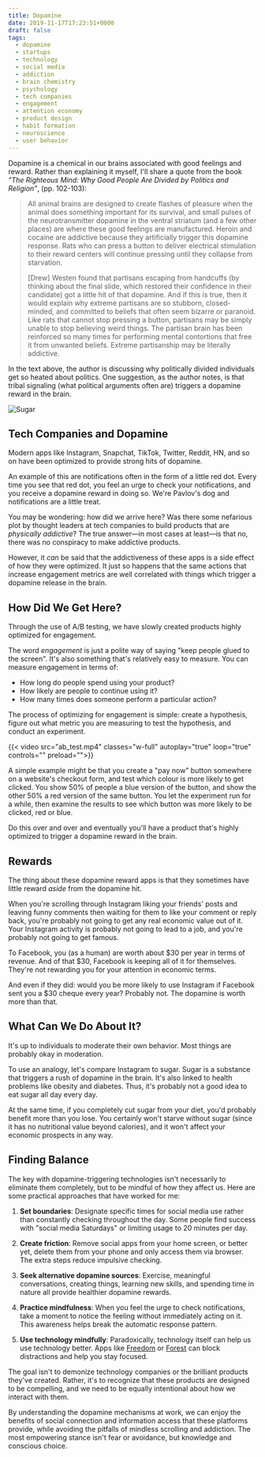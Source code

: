 ```yaml
---
title: Dopamine
date: 2019-11-17T17:23:51+0000
draft: false
tags:
  - dopamine
  - startups
  - technology
  - social media
  - addiction
  - brain chemistry
  - psychology
  - tech companies
  - engagement
  - attention economy
  - product design
  - habit formation
  - neuroscience
  - user behavior
---
```


Dopamine is a chemical in our brains associated with good feelings and reward. Rather
than explaining it myself, I'll share a quote from the book _"The Righteous
Mind: Why Good People Are Divided by Politics and Religion"_, (pp. 102-103):

> All animal brains are designed to create flashes of pleasure when the animal does something important for its survival, and small pulses of the neurotransmitter dopamine in the ventral striatum (and a few other places) are where these good feelings are manufactured. Heroin and cocaine are addictive because they artificially trigger this dopamine response. Rats who can press a button to deliver electrical stimulation to their reward centers will continue pressing until they collapse from starvation.
>
> [Drew] Westen found that partisans escaping from handcuffs (by thinking about the final slide, which restored their confidence in their candidate) got a little hit of that dopamine. And if this is true, then it would explain why extreme partisans are so stubborn, closed-minded, and committed to beliefs that often seem bizarre or paranoid. Like rats that cannot stop pressing a button, partisans may be simply unable to stop believing weird things. The partisan brain has been reinforced so many times for performing mental contortions that free it from unwanted beliefs. Extreme partisanship may be literally addictive.

In the text above, the author is discussing why politically divided
individuals get so heated about politics. One
suggestion, as the author notes, is that tribal signaling (what political arguments often are) triggers a
dopamine reward in the brain.

![Sugar](cover.jpg "Sugar is one way to deliver a hit of dopamine")

## Tech Companies and Dopamine

Modern apps like Instagram, Snapchat, TikTok, Twitter, Reddit, HN, and so on have been optimized to provide strong hits of dopamine.

An example of this are notifications often in the form of a little red dot. Every time you see that red dot, you feel an urge to check your notifications, and you receive a dopamine reward in doing so. We're Pavlov's dog and notifications are a little treat.

You may be wondering: how did we arrive here? Was there some nefarious plot by thought leaders at tech companies to build products that are _physically addictive_? The true answer—in most cases at least—is that no, there was no conspiracy to make addictive products.

However, it _can_ be said that the addictiveness of these apps is a side effect of how they were optimized. It just so happens that the same actions that increase engagement metrics are well correlated with things which trigger a dopamine release in the brain.

## How Did We Get Here?

Through the use of A/B testing, we have slowly created products highly optimized for engagement.

The word _engagement_ is just a polite way of saying "keep people glued to the screen". It's also something that's relatively easy to measure. You can measure engagement in terms of:

- How long do people spend using your product?
- How likely are people to continue using it?
- How many times does someone perform a particular action?

The process of optimizing for engagement is simple: create a hypothesis, figure out what metric you are measuring to test the hypothesis, and conduct an experiment.

{{< video src="ab_test.mp4" classes="w-full" autoplay="true" loop="true" controls="" preload="">}}

A simple example might be that you create a "pay now" button somewhere on a website's checkout form, and test which colour is more likely to get clicked. You show 50% of people a blue version of the button, and show the other 50% a red version of the same button. You let the experiment run for a while, then examine the results to see which button was more likely to be clicked, red or blue.

Do this over and over and eventually you'll have a product that's highly optimized to trigger a dopamine reward in the brain.

## Rewards

The thing about these dopamine reward apps is that they sometimes have little reward _aside_ from the dopamine hit.

When you're scrolling through Instagram liking your friends' posts and leaving funny comments then waiting for them to like your comment or reply back, you're probably not going to get any real economic value out of it. Your Instagram activity is probably not going to lead to a job, and you're probably not going to get famous.

To Facebook, you (as a human) are worth about $30 per year in terms of revenue. And of that $30, Facebook is keeping all of it for themselves. They're not rewarding you for your attention in economic terms.

And even if they did: would you be more likely to use Instagram if Facebook sent you a $30 cheque every year? Probably not. The dopamine is worth more than that.

## What Can We Do About It?

It's up to individuals to moderate their own behavior. Most things are probably okay in moderation.

To use an analogy, let's compare Instagram to sugar. Sugar is a substance that triggers a rush of dopamine in the brain. It's also linked to health problems like obesity and diabetes. Thus, it's probably not a good idea to eat sugar all day every day.

At the same time, if you completely cut sugar from your diet, you'd probably benefit more than you lose. You certainly won't starve without sugar (since it has no nutritional value beyond calories), and it won't affect your economic prospects in any way.

## Finding Balance

The key with dopamine-triggering technologies isn't necessarily to eliminate them completely, but to be mindful of how they affect us. Here are some practical approaches that have worked for me:

1. **Set boundaries**: Designate specific times for social media use rather than constantly checking throughout the day. Some people find success with "social media Saturdays" or limiting usage to 20 minutes per day.

2. **Create friction**: Remove social apps from your home screen, or better yet, delete them from your phone and only access them via browser. The extra steps reduce impulsive checking.

3. **Seek alternative dopamine sources**: Exercise, meaningful conversations, creating things, learning new skills, and spending time in nature all provide healthier dopamine rewards.

4. **Practice mindfulness**: When you feel the urge to check notifications, take a moment to notice the feeling without immediately acting on it. This awareness helps break the automatic response pattern.

5. **Use technology mindfully**: Paradoxically, technology itself can help us use technology better. Apps like [Freedom](https://freedom.to/) or [Forest](https://www.forestapp.cc/) can block distractions and help you stay focused.

The goal isn't to demonize technology companies or the brilliant products they've created. Rather, it's to recognize that these products are designed to be compelling, and we need to be equally intentional about how we interact with them.

By understanding the dopamine mechanisms at work, we can enjoy the benefits of social connection and information access that these platforms provide, while avoiding the pitfalls of mindless scrolling and addiction. The most empowering stance isn't fear or avoidance, but knowledge and conscious choice.
